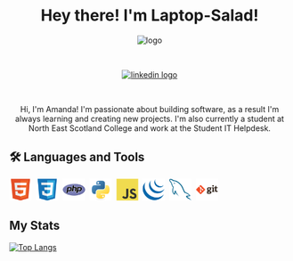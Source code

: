 <!---
Laptop-Salad/Laptop-Salad is a ✨ special ✨ repository because its `README.md` (this file) appears on your GitHub profile.
You can click the Preview link to take a look at your changes.
--->

<!-- Intro -->
<h1 align="center">Hey there! I'm Laptop-Salad!</h1>

<div align="center">
  <img src="https://github.com/Laptop-Salad/Laptop-Salad/assets/80591698/84897346-f93d-43c5-a569-6ded38e5bd07" alt="logo">

  &nbsp;
  
  <div>
    <a href="https://www.linkedin.com/in/amanda-wallis-b92307261/" target="_blank" style="display: block;">
      <img src="https://img.shields.io/badge/LinkedIn-blue?logo=linkedin&logoColor=white" alt="linkedin logo">
    </a>
  </div>

  &nbsp;

  Hi, I'm Amanda! I'm passionate about building software, as a result I'm always learning
and creating new projects. I'm also currently a student at North East Scotland College and work at the Student IT Helpdesk.
</div>

<!-- Skills -->
## 🛠️ Languages and Tools
<div>
  <img src="https://github.com/devicons/devicon/blob/master/icons/html5/html5-original.svg" title="HTML5" alt="HTML" width="40" height="40"/>&nbsp;
  <img src="https://github.com/devicons/devicon/blob/master/icons/css3/css3-original.svg" title="CSS" alt="CSS" width="40" height="40"/>&nbsp;
  <img src="https://github.com/devicons/devicon/blob/master/icons/php/php-original.svg" title="PHP" alt="PHP" width="40" height="40"/>&nbsp;
  <img src="https://github.com/devicons/devicon/blob/master/icons/python/python-original.svg" title="PHP" alt="PHP" width="40" height="40"/>&nbsp;
  <img src="https://github.com/devicons/devicon/blob/master/icons/javascript/javascript-original.svg" title="PHP" alt="PHP" width="40" height="40"/>&nbsp;
  <img src="https://github.com/devicons/devicon/blob/master/icons/jquery/jquery-original.svg" title="PHP" alt="PHP" width="40" height="40"/>&nbsp;
  <img src="https://github.com/devicons/devicon/blob/master/icons/mysql/mysql-original.svg" title="PHP" alt="PHP" width="40" height="40"/>&nbsp;
  <img src="https://github.com/devicons/devicon/blob/master/icons/git/git-original-wordmark.svg" title="Git" **alt="Git" width="40" height="40"/>
</div>

<!-- Stats -->
## My Stats
[![Top Langs](https://github-readme-stats.vercel.app/api/top-langs/?username=Laptop-Salad)](https://github.com/anuraghazra/github-readme-stats)



